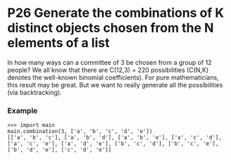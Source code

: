 # P26 Generate the combinations of K distinct objects chosen from the N elements of a list
In how many ways can a committee of 3 be chosen from a group of 12 people? We all know that there are C(12,3) = 220 possibilities (C(N,K) denotes the well-known binomial coefficients). For pure mathematicians, this result may be great. But we want to really generate all the possibilities (via backtracking).

### Example
```
>>> import main
main.combination(3, ['a', 'b', 'c', 'd', 'e'])
[['a', 'b', 'c'], ['a', 'b', 'd'], ['a', 'b', 'e'], ['a', 'c', 'd'], ['a', 'c', 'e'], ['a', 'd', 'e'], ['b', 'c', 'd'], ['b', 'c', 'e'], ['b', 'd', 'e'], ['c', 'd', 'e']]
```
